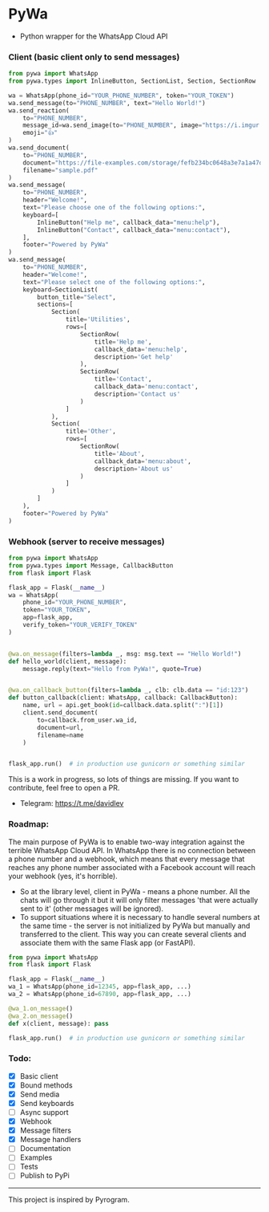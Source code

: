 # PyWa
- Python wrapper for the WhatsApp Cloud API

### Client (basic client only to send messages)

```python
from pywa import WhatsApp
from pywa.types import InlineButton, SectionList, Section, SectionRow

wa = WhatsApp(phone_id="YOUR_PHONE_NUMBER", token="YOUR_TOKEN")
wa.send_message(to="PHONE_NUMBER", text="Hello World!")
wa.send_reaction(
    to="PHONE_NUMBER",
    message_id=wa.send_image(to="PHONE_NUMBER", image="https://i.imgur.com/4QFZJZM.jpeg"),
    emoji="👍"
)
wa.send_document(
    to="PHONE_NUMBER",
    document="https://file-examples.com/storage/fefb234bc0648a3e7a1a47d/2017/10/file-sample_150kB.pdf",
    filename="sample.pdf"
)
wa.send_message(
    to="PHONE_NUMBER",
    header="Welcome!",
    text="Please choose one of the following options:",
    keyboard=[
        InlineButton("Help me", callback_data="menu:help"),
        InlineButton("Contact", callback_data="menu:contact"),
    ],
    footer="Powered by PyWa"
)
wa.send_message(
    to="PHONE_NUMBER",
    header="Welcome!",
    text="Please select one of the following options:",
    keyboard=SectionList(
        button_title="Select",
        sections=[
            Section(
                title='Utilities',
                rows=[
                    SectionRow(
                        title='Help me',
                        callback_data='menu:help',
                        description='Get help'
                    ),
                    SectionRow(
                        title='Contact',
                        callback_data='menu:contact',
                        description='Contact us'
                    )
                ]
            ),
            Section(
                title='Other',
                rows=[
                    SectionRow(
                        title='About',
                        callback_data='menu:about',
                        description='About us'
                    )
                ]
            )
        ]
    ),
    footer="Powered by PyWa"
)
```

### Webhook (server to receive messages)

```python
from pywa import WhatsApp
from pywa.types import Message, CallbackButton
from flask import Flask

flask_app = Flask(__name__)
wa = WhatsApp(
    phone_id="YOUR_PHONE_NUMBER",
    token="YOUR_TOKEN",
    app=flask_app,
    verify_token="YOUR_VERIFY_TOKEN"
)


@wa.on_message(filters=lambda _, msg: msg.text == "Hello World!")
def hello_world(client, message):
    message.reply(text="Hello from PyWa!", quote=True)


@wa.on_callback_button(filters=lambda _, clb: clb.data == "id:123")
def button_callback(client: WhatsApp, callback: CallbackButton):
    name, url = api.get_book(id=callback.data.split(":")[1])
    client.send_document(
        to=callback.from_user.wa_id,
        document=url,
        filename=name
    )


flask_app.run()  # in production use gunicorn or something similar
```

This is a work in progress, so lots of things are missing. If you want to contribute, feel free to open a PR.
- Telegram: https://t.me/davidlev

### Roadmap:
The main purpose of PyWa is to enable two-way integration against the terrible WhatsApp Cloud API.
In WhatsApp there is no connection between a phone number and a webhook, which means that every message that reaches any phone number associated with a Facebook account will reach your webhook (yes, it's horrible).
- So at the library level, client in PyWa - means a phone number. All the chats will go through it but it will only filter messages 'that were actually sent to it' (other messages will be ignored).
- To support situations where it is necessary to handle several numbers at the same time - the server is not initialized by PyWa but manually and transferred to the client. This way you can create several clients and associate them with the same Flask app (or FastAPI).
```python
from pywa import WhatsApp
from flask import Flask

flask_app = Flask(__name__)
wa_1 = WhatsApp(phone_id=12345, app=flask_app, ...)
wa_2 = WhatsApp(phone_id=67890, app=flask_app, ...)

@wa_1.on_message()
@wa_2.on_message()
def x(client, message): pass

flask_app.run()  # in production use gunicorn or something similar
```

### Todo:

- [x] Basic client
- [x] Bound methods
- [x] Send media
- [x] Send keyboards
- [ ] Async support
- [x] Webhook
- [x] Message filters
- [x] Message handlers
- [ ] Documentation
- [ ] Examples
- [ ] Tests
- [ ] Publish to PyPi

--------------------

This project is inspired by Pyrogram.